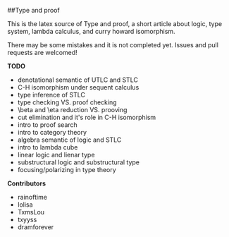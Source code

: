 

##Type and proof

This is the latex source of Type and proof, a short article about logic, type system, lambda calculus, and curry howard isomorphism.

There may be some mistakes and it is not completed yet. Issues and pull requests are welcomed! 


**TODO** 

- denotational semantic of UTLC and STLC
- C-H isomorphism under sequent calculus
- type inference of STLC 
- type checking VS. proof checking 
- \beta and \eta reduction VS. prooving 
- cut elimination and it's role in C-H isomorphism 
- intro to proof search 
- intro to category theory
- algebra semantic of logic and STLC
- intro to lambda cube
- linear logic and lienar type 
- substructural logic and substructural type
- focusing/polarizing in type theory  



**Contributors**

- rainoftime 
- lolisa
- TxmsLou 
- txyyss
- dramforever

